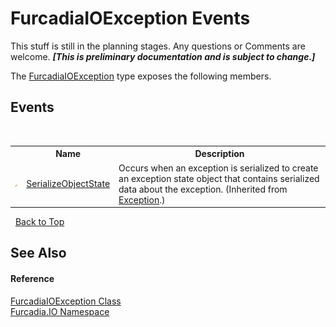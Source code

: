 # FurcadiaIOException Events
This stuff is still in the planning stages. Any questions or Comments are welcome. _**\[This is preliminary documentation and is subject to change.\]**_

The <a href="T_Furcadia_IO_FurcadiaIOException">FurcadiaIOException</a> type exposes the following members.


## Events
&nbsp;<table><tr><th></th><th>Name</th><th>Description</th></tr><tr><td>![Protected event](media/protevent.gif "Protected event")</td><td><a href="http://msdn2.microsoft.com/en-us/library/ee332915" target="_blank">SerializeObjectState</a></td><td>
Occurs when an exception is serialized to create an exception state object that contains serialized data about the exception.
 (Inherited from <a href="http://msdn2.microsoft.com/en-us/library/c18k6c59" target="_blank">Exception</a>.)</td></tr></table>&nbsp;
<a href="#furcadiaioexception-events">Back to Top</a>

## See Also


#### Reference
<a href="T_Furcadia_IO_FurcadiaIOException">FurcadiaIOException Class</a><br /><a href="N_Furcadia_IO">Furcadia.IO Namespace</a><br />